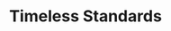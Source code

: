 ---
inv_num: 2011-082
add_credit:
url: 2011-082-timeless-standards
title: Timeless Standards
year: '2011'
display_year: '2011'
medium: Inkjet on canvas
dims: 56 x 40 inches
pitch: "​Scan of a Lacoste shirt."
ps:
live_url:
youtube:
related_code:
subheading:
download:
commission:
related:
layout: things-i-made
---